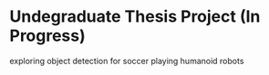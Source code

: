 # Undegraduate Thesis Project (In Progress)
exploring object detection for soccer playing humanoid robots
